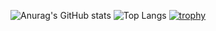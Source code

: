 ![Anurag's GitHub stats](https://github-readme-stats.vercel.app/api?username=JohnFromSpace&show_icons=true&theme=transparent)
![Top Langs](https://github-readme-stats.vercel.app/api/top-langs/?username=JohnFromSpace&layout=compact&theme=transparent)
[![trophy](https://github-profile-trophy.vercel.app/?username=JohnFromSpace&layout=compact&theme=transparent)](https://github.com/ryo-ma/github-profile-trophy)
